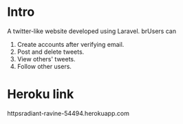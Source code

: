 # Intro
A twitter-like website developed using Laravel. 
brUsers can 
1. Create accounts after verifying email.
2. Post and delete tweets.
3. View others' tweets.
4. Follow other users.
# Heroku link
httpsradiant-ravine-54494.herokuapp.com